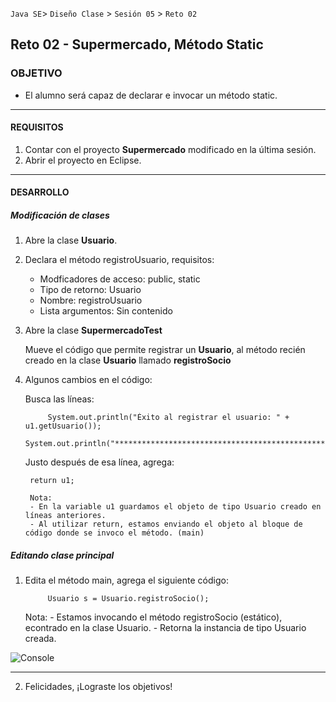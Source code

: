  
 `Java SE`> `Diseño Clase` > `Sesión 05` > `Reto 02`

## Reto 02 - Supermercado, Método Static

### OBJETIVO

- El alumno será capaz de declarar e invocar un método static.

<hr>

#### REQUISITOS

1. Contar con el proyecto <b>Supermercado</b> modificado en la última sesión.
2. Abrir el proyecto en Eclipse.

<hr>

#### DESARROLLO

##### Modificación de clases

1. Abre la clase <b>Usuario</b>.
2. Declara el método registroUsuario, requisitos:

   <ul>
        <li> Modficadores de acceso: public, static
        <li> Tipo de retorno: Usuario
        <li> Nombre: registroUsuario
        <li> Lista argumentos: Sin contenido
   </ul>
           		                        
3. Abre la clase <b>SupermercadoTest</b>
   
   Mueve el código que permite registrar un <b>Usuario</b>, al método recién creado en la clase <b>Usuario</b> llamado <b>registroSocio</b>
   
4. Algunos cambios en el código:

   Busca las líneas: 

        	System.out.println("Éxito al registrar el usuario: " + u1.getUsuario());
		System.out.println("*************************************************");
   
   Justo después de esa línea, agrega:
   
        return u1;
        
        Nota: 
        - En la variable u1 guardamos el objeto de tipo Usuario creado en líneas anteriores.
        - Al utilizar return, estamos enviando el objeto al bloque de código donde se invoco el método. (main)
   
        
##### Editando clase principal

1. Edita el método main, agrega el siguiente código:

	        Usuario s = Usuario.registroSocio();

   Nota: 
        - Estamos invocando el método registroSocio (estático), econtrado en la clase Usuario. 
        - Retorna la instancia de tipo Usuario creada.

![Console](https://user-images.githubusercontent.com/56565204/67644097-e6812a00-f8e3-11e9-8a57-64d333ad7c81.png)

<hr>

2. Felicidades, ¡Lograste los objetivos!
